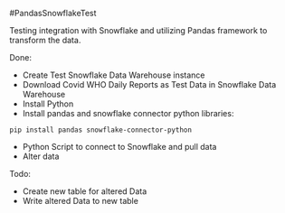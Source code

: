 #PandasSnowflakeTest

Testing integration with Snowflake and utilizing Pandas framework to transform the data.

Done:
- Create Test Snowflake Data Warehouse instance
- Download Covid WHO Daily Reports as Test Data in Snowflake Data Warehouse
- Install Python
- Install pandas and snowflake connector python libraries:
```
pip install pandas snowflake-connector-python
```
- Python Script to connect to Snowflake and pull data
- Alter data 

Todo:
- Create new table for altered Data
- Write altered Data to new table